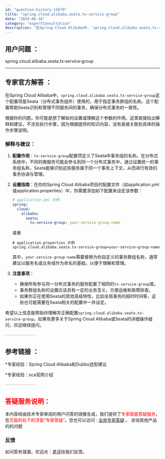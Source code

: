```yaml
---
id: "question-history-15670"
title: "spring.cloud.alibaba.seata.tx‐service‐group"
date: "2024-06-18"
category: "expertConsultation"
description: "在Spring Cloud Alibaba中，`spring.cloud.alibaba.seata.tx-service-group`这个配置项是Seata（分布式事务组件）使用的，用于指定事务群组的名称。这个配置帮助Seata识别和管理不同服务间的事务，确保分布式事务的一致性。根据你的问题，你可"
---
```


## 用户问题 ： 
 spring.cloud.alibaba.seata.tx‐service‐group  

---------------
## 专家官方解答 ：

在Spring Cloud Alibaba中，`spring.cloud.alibaba.seata.tx-service-group`这个配置项是Seata（分布式事务组件）使用的，用于指定事务群组的名称。这个配置帮助Seata识别和管理不同服务间的事务，确保分布式事务的一致性。

根据你的问题，你可能是想了解如何设置或理解这个参数的作用。这里直接给出解释和建议，不涉及执行步骤，因为根据提供的知识内容，没有直接关联到具体的操作步骤说明。

### 解释与建议：

1. **配置作用**：`tx-service-group`配置项定义了Seata中事务组的名称。在分布式系统中，不同的微服务可能会参与到同一个分布式事务中，通过设置统一的事务组名称，Seata能够识别这些服务属于同一个事务上下文，从而进行有效的事务协调与管理。

2. **设置指南**：在你的Spring Cloud Alibaba项目的配置文件（如application.yml或application.properties）中，你需要添加如下配置来设定该参数：
   ```yaml
   # application.yml 示例
   spring:
     cloud:
       alibaba:
         seata:
           tx-service-group: your-service-group-name
   ```
   或者
   ```properties
   # application.properties 示例
   spring.cloud.alibaba.seata.tx-service-group=your-service-group-name
   ```
   其中，`your-service-group-name`需要替换为你自定义的事务群组名称，通常建议以服务名或业务域作为命名的基础，以便于理解和管理。

3. **注意事项**：
   - 确保所有参与同一分布式事务的服务配置了相同的`tx-service-group`值。
   - 事务群组名称的设置应该具有一定的业务含义，方便运维和故障排查。
   - 如果你正在使用Seata的其他高级特性，比如全局事务的超时时间等，这些也可能需要在Seata相关的配置中一并设定。

希望以上信息能帮助你理解并正确配置`spring.cloud.alibaba.seata.tx-service-group`。如果有更多关于Spring Cloud Alibaba或Seata的详细操作疑问，欢迎继续提问。


<font color="#949494">---------------</font> 


## 参考链接 ：

*专家经验：Spring Cloud Alibaba和Dubbo选型建议 
 
 *专家经验：sca官网介绍 


 <font color="#949494">---------------</font> 
 


## <font color="#FF0000">答疑服务说明：</font> 

本内容经由技术专家审阅的用户问答的镜像生成，我们提供了<font color="#FF0000">专家智能答疑服务</font>，在<font color="#FF0000">页面的右下的浮窗”专家答疑“</font>。您也可以访问 : [全局专家答疑](https://answer.opensource.alibaba.com/docs/intro) 。 咨询其他产品的的问题

### 反馈
如问答有错漏，欢迎点：[差评](https://ai.nacos.io/user/feedbackByEnhancerGradePOJOID?enhancerGradePOJOId=15721)给我们反馈。

